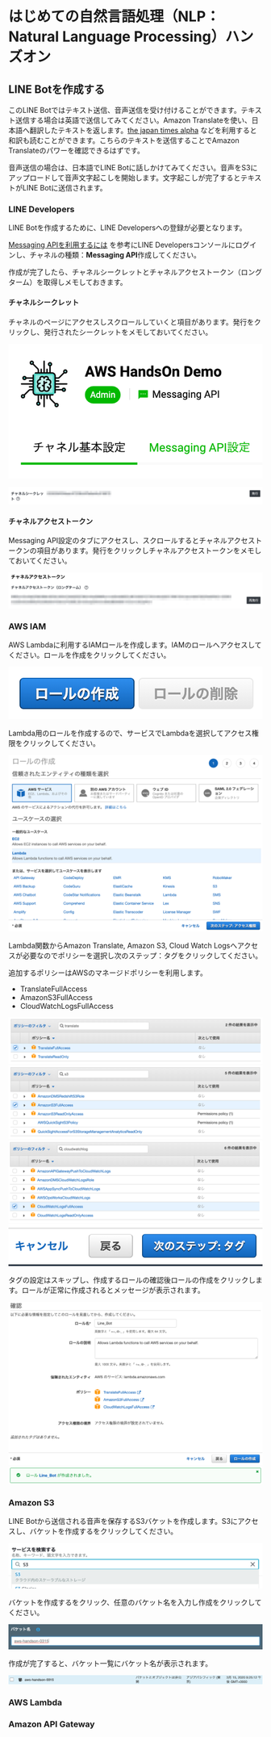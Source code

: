 # はじめての自然言語処理（NLP：Natural Language Processing）ハンズオン
## LINE Botを作成する
このLINE Botではテキスト送信、音声送信を受け付けることができます。テキスト送信する場合は英語で送信してみてください。Amazon Translateを使い、日本語へ翻訳したテキストを返します。[the japan times alpha](https://alpha.japantimes.co.jp/) などを利用すると和訳も読むことができます。こちらのテキストを送信することでAmazon Translateのパワーを確認できるはずです。  

音声送信の場合は、日本語でLINE Botに話しかけてみてください。音声をS3にアップロードして音声文字起こしを開始します。文字起こしが完了するとテキストがLINE Botに送信されます。

### LINE Developers
LINE Botを作成するために、LINE Developersへの登録が必要となります。

[Messaging APIを利用するには](https://developers.line.biz/ja/docs/messaging-api/getting-started/#%E3%83%81%E3%83%A3%E3%83%8D%E3%83%AB%E3%81%AE%E4%BD%9C%E6%88%90) を参考にLINE Developersコンソールにログインし、チャネルの種類：**Messaging API**作成してください。

作成が完了したら、チャネルシークレットとチャネルアクセストークン（ロングターム）を取得しメモしておきます。  

#### チャネルシークレット
チャネルのページにアクセスしスクロールしていくと項目があります。発行をクリックし、発行されたシークレットをメモしておいてください。

![line-1](./images/line-1.png)

![line-2](./images/line-2.png)

#### チャネルアクセストークン
Messaging API設定のタブにアクセスし、スクロールするとチャネルアクセストークンの項目があります。発行をクリックしチャネルアクセストークンをメモしておいてください。

![line-3](./images/line-3.png)

### AWS IAM
AWS Lambdaに利用するIAMロールを作成します。IAMのロールへアクセスしてください。ロールを作成をクリックしてください。

![iam-1](./images/iam-1.png)

Lambda用のロールを作成するので、サービスでLambdaを選択してアクセス権限をクリックしてください。

![iam-2](./images/iam-2.png)

Lambda関数からAmazon Translate, Amazon S3, Cloud Watch Logsへアクセスが必要なのでポリシーを選択し次のステップ：タグをクリックしてください。

追加するポリシーはAWSのマネージドポリシーを利用します。

* TranslateFullAccess
* AmazonS3FullAccess
* CloudWatchLogsFullAccess

![iam-3](./images/iam-3.png)
![iam-4](./images/iam-4.png)
![iam-5](./images/iam-5.png)
![iam-6](./images/iam-6.png)

タグの設定はスキップし、作成するロールの確認後ロールの作成をクリックします。ロールが正常に作成されるとメッセージが表示されます。

![iam-7](./images/iam-7.png)
![iam-8](./images/iam-8.png)

### Amazon S3
LINE Botから送信される音声を保存するS3バケットを作成します。S3にアクセスし、バケットを作成するをクリックしてください。

![s3-1](./images/s3-1.png)

バケットを作成するをクリック、任意のバケット名を入力し作成をクリックしてください。

![s3-2](./images/s3-2.png)

作成が完了すると、バケット一覧にバケット名が表示されます。

![s3-3](./images/s3-3.png)

### AWS Lambda

### Amazon API Gateway